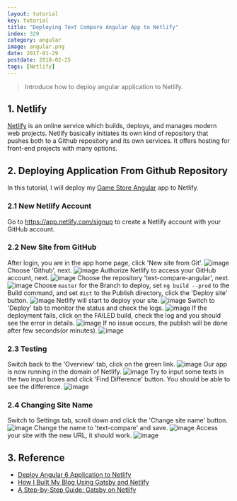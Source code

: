 ```yaml
---
layout: tutorial
key: tutorial
title: "Deploying Text Compare Angular App to Netlify"
index: 329
category: angular
image: angular.png
date: 2017-01-29
postdate: 2018-02-25
tags: [Netlify]
---
```


> Introduce how to deploy angular application to Netlify.

## 1. Netlify
[Netlify](https://www.netlify.com/) is an online service which builds, deploys, and manages modern web projects.  Netlify basically initiates its own kind of repository that pushes both to a Github repository and its own services. It offers hosting for front-end projects with many options.

## 2. Deploying Application From Github Repository
In this tutorial, I will deploy my [Game Store Angular](https://github.com/jojozhuang/game-store-angular) app to Netlify.
### 2.1 New Netlify Account
Go to https://app.netlify.com/signup to create a Netlify account with your GitHub account.
### 2.2 New Site from GitHub
After login, you are in the app home page, click 'New site from Git'.
![image](/public/tutorials/329/app.png)
Choose 'Github', next.
![image](/public/tutorials/329/newsite.png)
Authorize Netlify to access your GitHub account, next.
![image](/public/tutorials/329/authorize.png)
Choose the repository 'text-compare-angular', next.
![image](/public/tutorials/329/repository.png)
Choose `master` for the Branch to deploy, set `ng build --prod` to the Build command, and set `dist` to the Publish directory, click the 'Deploy site' button.
![image](/public/tutorials/329/options.png)
Netlify will start to deploy your site.
![image](/public/tutorials/329/inprogress.png)
Switch to 'Deploy' tab to monitor the status and check the logs.
![image](/public/tutorials/329/monitor.png)
If the deployment fails, click on the FAILED build, check the log and you should see the error in details.
![image](/public/tutorials/329/errorlog.png)
If no issue occurs, the publish will be done after few seconds(or minutes).
![image](/public/tutorials/329/published.png)
### 2.3 Testing
Switch back to the 'Overview' tab, click on the green link.
![image](/public/tutorials/329/overview.png)
Our app is now running in the domain of Netlify.
![image](/public/tutorials/329/diff.png)
Try to input some texts in the two input boxes and click 'Find Difference' button. You should be able to see the difference.
![image](/public/tutorials/329/compare.png)
### 2.4 Changing Site Name
Switch to Settings tab, scroll down and click the 'Change site name' button.
![image](/public/tutorials/329/settings.png)
Change the name to 'text-compare' and save.
![image](/public/tutorials/329/changename.png)
Access your site with the new URL, it should work.
![image](/public/tutorials/329/newname.png)

## 3. Reference
* [Deploy Angular 6 Application to Netlify](https://medium.com/@geeksamu/deploy-angular-6-application-to-netlify-60b39b9df61c)
* [How I Built My Blog Using Gatsby and Netlify](https://blog.pavsidhu.com/how-i-built-my-blog-using-gatsby-and-netlify/)
* [A Step-by-Step Guide: Gatsby on Netlify](https://www.netlify.com/blog/2016/02/24/a-step-by-step-guide-gatsby-on-netlify/)
